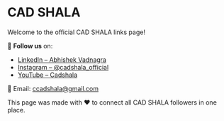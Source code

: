 # CAD SHALA

Welcome to the official CAD SHALA links page!

📌 **Follow us** on:
- [LinkedIn – Abhishek Vadnagra](https://www.linkedin.com/in/abhishek-vadnagra)
- [Instagram – @cadshala_official](https://www.instagram.com/cadshala_official)
- [YouTube – Cadshala](https://www.youtube.com/@cadshala)

📧 Email: ccadshala@gmail.com

This page was made with ❤️ to connect all CAD SHALA followers in one place.
